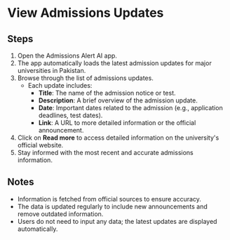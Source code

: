 # View Admissions Updates

## Steps

1. Open the Admissions Alert AI app.
2. The app automatically loads the latest admission updates for major universities in Pakistan.
3. Browse through the list of admissions updates.
   - Each update includes:
     - **Title**: The name of the admission notice or test.
     - **Description**: A brief overview of the admission update.
     - **Date**: Important dates related to the admission (e.g., application deadlines, test dates).
     - **Link**: A URL to more detailed information or the official announcement.
4. Click on **Read more** to access detailed information on the university's official website.
5. Stay informed with the most recent and accurate admissions information.

## Notes

- Information is fetched from official sources to ensure accuracy.
- The data is updated regularly to include new announcements and remove outdated information.
- Users do not need to input any data; the latest updates are displayed automatically.